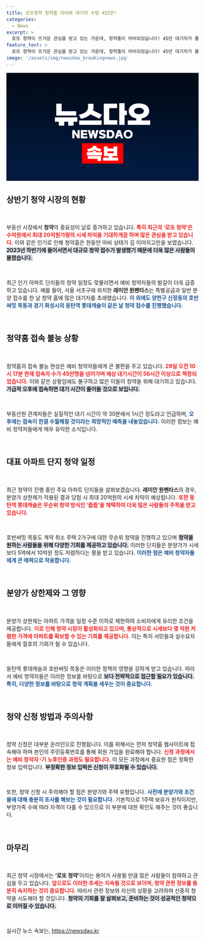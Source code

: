 ```yaml
---
title: 로또청약 청약홈 마비와 대기자 수령 452만!
categories:
  - News
excerpt: >
  로또 청약이 뜨거운 관심을 받고 있는 가운데, 청약홈이 마비되었습니다! 45만 대기자가 몰린 서울 서초구 래미안 원펜타스와 인기 단지들의 청약 소식, 시세 차익은 최대 20억원! 클릭해 더 알아보세요!
feature_text: >
  로또 청약이 뜨거운 관심을 받고 있는 가운데, 청약홈이 마비되었습니다! 45만 대기자가 몰린 서울 서초구 래미안 원펜타스와 인기 단지들의 청약 소식, 시세 차익은 최대 20억원! 클릭해 더 알아보세요!
image: '/assets/img/newsdao_breakingnews.jpg'
---
```


<p><img src="/assets/img/newsdao_breakingnews.jpg" alt="cryptoinkorea 속보" /></p>

<h2 data-ke-size="size26">상반기 청약 시장의 현황</h2>

<p data-ke-size="size16">&nbsp;</p>

<p>부동산 시장에서 <b>청약</b>의 중요성이 날로 증가하고 있습니다. <b><span style="color: #ee2323;">특히 최근의 ‘로또 청약’은 수억원에서 최대 20억원가량의 시세 차익을 기대하게끔 하며 많은 관심을 받고 있습니다.</span></b> 이와 같은 인기로 인해 청약홈은 한동안 마비 상태가 김 이어지고란을 보였습니다. <b><span style="background-color: #21538527;">2023년 하반기에 들어서면서 대규모 청약 접수가 발생했기 때문에 더욱 많은 사람들이 몰렸습니다.</span></b> </p>

<p data-ke-size="size16">&nbsp;</p>

<p>최근 인기 아파트 단지들의 청약 일정도 맞물리면서 예비 청약자들의 발길이 더욱 급증하고 있습니다. 예를 들어, 서울 서초구에 위치한 <b>래미안 원펜타스</b>는 특별공급과 일반 분양 접수를 한 날 청약 홈에 많은 대기자를 초래했습니다. <b><span style="color: #1a5490;">이 외에도 양천구 신정동의 호반써밋 목동과 경기 화성시의 동탄역 롯데캐슬이 같은 날 청약 접수를 진행했습니다.</span></b> </p>

<p data-ke-size="size16">&nbsp;</p>

<h2 data-ke-size="size26">청약홈 접속 불능 상황</h2>

<p data-ke-size="size16">&nbsp;</p>

<p>청약홈의 접속 불능 현상은 예비 청약자들에게 큰 불편을 주고 있습니다. <b><span style="color: #ee2323;">29일 오전 10시 17분 현재 접속자 수가 45만명을 넘어가며 예상 대기시간이 56시간 이상으로 책정되었습니다.</span></b> 이와 같은 상황임에도 불구하고 많은 이들이 청약을 위해 대기하고 있습니다. <b><span style="background-color: #21538527;">가급적 오후에 접속하면 대기 시간이 줄어들 것으로 보입니다.</span></b> </p>

<p data-ke-size="size16">&nbsp;</p>

<p>부동산원 관계자들은 실질적인 대기 시간이 약 30분에서 1시간 정도라고 언급하며, <b><span style="color: #1a5490;">오후에는 접속이 한결 수월해질 것이라는 희망적인 예측을 내놓았습니다.</span></b> 이러한 정보는 예비 청약자들에게 매우 유익한 소식입니다.</p>

<p data-ke-size="size16">&nbsp;</p>

<h2 data-ke-size="size26">대표 아파트 단지 청약 일정</h2>

<p data-ke-size="size16">&nbsp;</p>

<p>최근 청약이 진행 중인 주요 아파트 단지들을 살펴보겠습니다. <b>래미안 원펜타스</b>의 경우, 분양가 상한제가 적용된 결과 당첨 시 최대 20억원의 시세 차익이 예상됩니다. <b><span style="color: #ee2323;">또한 동탄역 롯데캐슬은 무순위 청약 방식인 ‘줍줍’을 채택하여 더욱 많은 사람들의 주목을 받고 있습니다.</span></b> </p>

<p data-ke-size="size16">&nbsp;</p>

<p>호반써밋 목동도 계약 취소 주택 2가구에 대한 무순위 청약을 진행하고 있으며 <b><span style="background-color: #21538527;">청약을 원하는 사람들을 위해 다양한 기회를 제공하고 있습니다.</span></b> 이러한 단지들은 분양가가 시세보다 5억에서 10억원 정도 저렴하다는 평을 받고 있습니다. <b><span style="color: #1a5490;">이러한 점은 예비 청약자들에게 큰 매력으로 작용합니다.</span></b> </p>

<p data-ke-size="size16">&nbsp;</p>

<h2 data-ke-size="size26">분양가 상한제와 그 영향</h2>

<p data-ke-size="size16">&nbsp;</p>

<p>분양가 상한제는 아파트 가격을 일정 수준 이하로 제한하여 소비자에게 유리한 조건을 제공합니다. <b><span style="color: #ee2323;">이로 인해 청약 시장이 활성화되고 있으며, 통상적으로 시세보다 몇 억원 저렴한 가격에 아파트를 확보할 수 있는 기회를 제공합니다.</span></b> 이는 특히 서민들과 실수요자들에게 절호의 기회가 될 수 있습니다. </p>

<p data-ke-size="size16">&nbsp;</p>

<p>동탄역 롯데캐슬과 호반써밋 목동은 이러한 정책의 영향을 강하게 받고 있습니다. 따라서 예비 청약자들은 이러한 정보를 바탕으로 <b><span style="background-color: #21538527;">보다 전략적으로 접근할 필요가 있습니다.</span></b> <b><span style="color: #1a5490;">특히, 다양한 정보를 바탕으로 청약 계획을 세우는 것이 중요합니다.</span></b></p>

<p data-ke-size="size16">&nbsp;</p>

<h2 data-ke-size="size26">청약 신청 방법과 주의사항</h2>

<p data-ke-size="size16">&nbsp;</p>

<p>청약 신청은 대부분 온라인으로 진행됩니다. 이를 위해서는 먼저 청약홈 웹사이트에 접속해야 하며 본인의 주민등록번호를 통해 회원 가입을 완료해야 합니다. <b><span style="color: #ee2323;">신청 과정에서는 예비 청약자 י기 노후인증 과정도 필요합니다.</span></b> 이 모든 과정에서 중요한 점은 정확한 정보 입력입니다. <b><span style="background-color: #21538527;">부정확한 정보 입력은 신청이 무효화될 수 있습니다.</span></b></p>

<p data-ke-size="size16">&nbsp;</p>

<p>또한, 청약 신청 시 주의해야 할 점은 분양가와 주택 유형입니다. <b><span style="color: #1a5490;">사전에 분양가와 조건들에 대해 충분히 조사를 해보는 것이 필요합니다.</span></b> 기본적으로 1주택 보유가 원칙이지만, 부양가족 수에 따라 자격이 다를 수 있으므로 이 부분에 대한 확인도 해주는 것이 좋습니다. </p>

<p data-ke-size="size16">&nbsp;</p>

<h2 data-ke-size="size26">마무리</h2>

<p data-ke-size="size16">&nbsp;</p>

<p>최근 청약 시장에서는 <b>‘로또 청약’</b>이라는 용어가 사용될 만큼 많은 사람들이 참여하고 관심을 두고 있습니다. <b><span style="color: #ee2323;">앞으로도 이러한 추세는 지속될 것으로 보이며, 청약 관련 정보를 충분히 숙지하는 것이 중요합니다.</span></b> 따라서 관련 정보와 자신의 상황을 고려하여 신중히 청약을 시도해야 할 것입니다. <b><span style="background-color: #21538527;">청약의 기회를 잘 살펴보고, 준비하는 것이 성공적인 청약으로 이어질 수 있습니다.</span></b></p>

<p data-ke-size="size16">&nbsp;</p>
실시간 뉴스 속보는, <a href="https://newsdao.kr" rel="dofollow">https://newsdao.kr</a>


